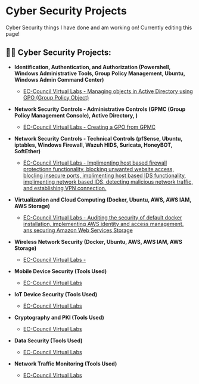 # Cyber Security Projects
Cyber Security things I have done and am working on! Currently editing this page!

<h2>👨‍💻 Cyber Security Projects:</h2>

- <b>Identification, Authentication, and Authorization (Powershell, Windows Administrative Tools, Group Policy Management, Ubuntu, Windows Admin Command Center)</b>

  - [EC-Council Virtual Labs - Managing objects in Active Directory using GPO (Group Policy Object)](https://github.com/joshmadakor1/Algorithms-Practice)

- <b>Network Security Controls - Administrative Controls (GPMC (Group Policy Management Console), Active Directory, )</b>

  - [EC-Council Virtual Labs - Creating a GPO from GPMC](https://github.com/joshmadakor1/4chan-Image-Analysis-Middleware-C964)

- <b>Network Security Controls - Technical Controls (pfSense, Ubuntu, iptables, Windows Firewall, Wazuh HIDS, Suricata, HoneyBOT, SoftEther)</b>

  - [EC-Council Virtual Labs - Implimenting host based firewall protectionn functionality, blocking unwanted website access, blocling insecure ports, implimenting host based IDS functionality, implimenting network based IDS, detecting malicious network traffic, and establishing VPN connection. ](https://github.com/joshmadakor1/Sentinel-Lab)

- <b>Virtualization and Cloud Computing (Docker, Ubuntu, AWS, AWS IAM, AWS Storage)</b>

  - [EC-Council Virtual Labs - Auditing the security of default docker installation, implementing AWS identity and access management, ans securing Amazon Web Services Storage](https://github.com/joshmadakor1/EncrypterPOC)


- <b>Wireless Network Security (Docker, Ubuntu, AWS, AWS IAM, AWS Storage)</b>
  - [EC-Council Virtual Labs - ](https://github.com/joshmadakor1/EncrypterPOC)
 
- <b>Mobile Device Security (Tools Used)</b>

  - [EC-Council Virtual Labs](https://github.com/joshmadakor1/Package-Delivery-Pathfinding-Algorithm)

- <b>IoT Device Security (Tools Used)</b>

  - [EC-Council Virtual Labs](https://github.com/joshmadakor1/Package-Delivery-Pathfinding-Algorithm)
​
- <b>Cryptography and PKI (Tools Used)</b>

  - [EC-Council Virtual Labs](https://github.com/joshmadakor1/Package-Delivery-Pathfinding-Algorithm)

- <b>Data Security (Tools Used)</b>

  - [EC-Council Virtual Labs](https://github.com/joshmadakor1/Package-Delivery-Pathfinding-Algorithm)

- <b>Network Traffic Monitoring (Tools Used)</b>

  - [EC-Council Virtual Labs](https://github.com/joshmadakor1/Package-Delivery-Pathfinding-Algorithm)
